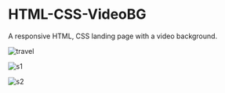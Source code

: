 # HTML-CSS-VideoBG
A responsive HTML, CSS landing page with a video background. 

![travel](https://user-images.githubusercontent.com/75640953/104227753-e1b87f80-546f-11eb-893f-14bfa8610f25.gif)



![s1](https://user-images.githubusercontent.com/75640953/104227047-c8fb9a00-546e-11eb-8c3d-1c9c329ec6c8.PNG)


![s2](https://user-images.githubusercontent.com/75640953/104227049-cb5df400-546e-11eb-89ff-ce833aae2a26.PNG)
